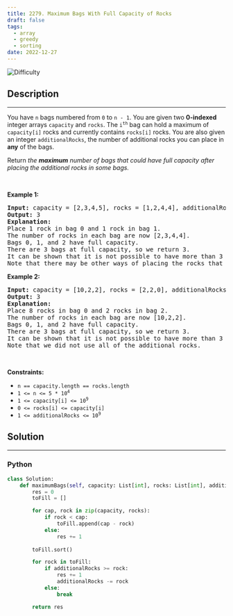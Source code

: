 ```yaml
---
title: 2279. Maximum Bags With Full Capacity of Rocks
draft: false
tags: 
  - array
  - greedy
  - sorting
date: 2022-12-27
---
```


![Difficulty](https://img.shields.io/badge/Difficulty-Medium-blue.svg)

## Description

---
<p>You have <code>n</code> bags numbered from <code>0</code> to <code>n - 1</code>. You are given two <strong>0-indexed</strong> integer arrays <code>capacity</code> and <code>rocks</code>. The <code>i<sup>th</sup></code> bag can hold a maximum of <code>capacity[i]</code> rocks and currently contains <code>rocks[i]</code> rocks. You are also given an integer <code>additionalRocks</code>, the number of additional rocks you can place in <strong>any</strong> of the bags.</p>

<p>Return<em> the <strong>maximum</strong> number of bags that could have full capacity after placing the additional rocks in some bags.</em></p>

<p>&nbsp;</p>
<p><strong class="example">Example 1:</strong></p>

<pre>
<strong>Input:</strong> capacity = [2,3,4,5], rocks = [1,2,4,4], additionalRocks = 2
<strong>Output:</strong> 3
<strong>Explanation:</strong>
Place 1 rock in bag 0 and 1 rock in bag 1.
The number of rocks in each bag are now [2,3,4,4].
Bags 0, 1, and 2 have full capacity.
There are 3 bags at full capacity, so we return 3.
It can be shown that it is not possible to have more than 3 bags at full capacity.
Note that there may be other ways of placing the rocks that result in an answer of 3.
</pre>

<p><strong class="example">Example 2:</strong></p>

<pre>
<strong>Input:</strong> capacity = [10,2,2], rocks = [2,2,0], additionalRocks = 100
<strong>Output:</strong> 3
<strong>Explanation:</strong>
Place 8 rocks in bag 0 and 2 rocks in bag 2.
The number of rocks in each bag are now [10,2,2].
Bags 0, 1, and 2 have full capacity.
There are 3 bags at full capacity, so we return 3.
It can be shown that it is not possible to have more than 3 bags at full capacity.
Note that we did not use all of the additional rocks.
</pre>

<p>&nbsp;</p>
<p><strong>Constraints:</strong></p>

<ul>
	<li><code>n == capacity.length == rocks.length</code></li>
	<li><code>1 &lt;= n &lt;= 5 * 10<sup>4</sup></code></li>
	<li><code>1 &lt;= capacity[i] &lt;= 10<sup>9</sup></code></li>
	<li><code>0 &lt;= rocks[i] &lt;= capacity[i]</code></li>
	<li><code>1 &lt;= additionalRocks &lt;= 10<sup>9</sup></code></li>
</ul>


## Solution

---
### Python
``` py title='maximum-bags-with-full-capacity-of-rocks'
class Solution:
    def maximumBags(self, capacity: List[int], rocks: List[int], additionalRocks: int) -> int:
        res = 0
        toFill = []

        for cap, rock in zip(capacity, rocks):
            if rock < cap:
                toFill.append(cap - rock)
            else:
                res += 1
        
        toFill.sort()

        for rock in toFill:
            if additionalRocks >= rock:
                res += 1
                additionalRocks -= rock
            else:
                break

        return res

```

